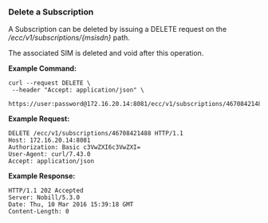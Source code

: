 ### Delete a Subscription

A Subscription can be deleted by issuing a DELETE request on the _/ecc/v1/subscriptions/{msisdn}_ path. 

The associated SIM is deleted and void after this operation.


__Example Command:__
```
curl --request DELETE \
 --header "Accept: application/json" \
 https://user:password@172.16.20.14:8081/ecc/v1/subscriptions/46708421488
```

__Example Request:__
```
DELETE /ecc/v1/subscriptions/46708421488 HTTP/1.1
Host: 172.16.20.14:8081
Authorization: Basic c3VwZXI6c3VwZXI=
User-Agent: curl/7.43.0
Accept: application/json
```

__Example Response:__
```
HTTP/1.1 202 Accepted
Server: Nobill/5.3.0
Date: Thu, 10 Mar 2016 15:39:18 GMT
Content-Length: 0
```

